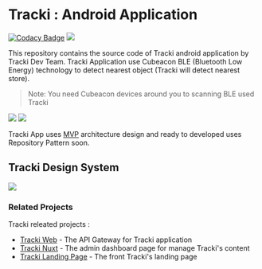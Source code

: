 # Tracki : Android Application
[![Codacy Badge](https://api.codacy.com/project/badge/Grade/04ec7a4e5a5c4090a58286406923d813)](https://www.codacy.com/app/aflahtaqiu/tracki-android?utm_source=github.com&amp;utm_medium=referral&amp;utm_content=dinopuguh/tracki-android&amp;utm_campaign=Badge_Grade)
<a href="https://codeclimate.com/github/aflahtaqiu/tracki-android/maintainability"><img src="https://api.codeclimate.com/v1/badges/56ad31e350b53840d42b/maintainability" /></a>

This repository contains the source code of Tracki android application by Tracki Dev Team. Tracki Application use Cubeacon BLE (Bluetooth Low Energy) technology to detect nearest object (Tracki will detect nearest store).

> Note: You need Cubeacon devices around you to scanning BLE used Tracki

![](https://github.com/dinopuguh/tracki-android/blob/master/ss2.jpeg) 
![](https://github.com/dinopuguh/tracki-android/blob/master/ss3.jpeg)

Tracki App uses [MVP](https://en.wikipedia.org/wiki/Model%E2%80%93view%E2%80%93presenter) architecture design and ready to developed uses Repository Pattern soon.

## Tracki Design System

![](https://github.com/dinopuguh/tracki-android/blob/61aea32df3b509984a4f0a67ed4e95438c26475b/app/src/main/res/drawable/desain-sistem.png)

### Related Projects

Tracki releated projects :

- [Tracki Web](https://github.com/dinopuguh/tracki-web) - The API Gateway for Tracki application
- [Tracki Nuxt](https://github.com/dinopuguh/tracki-nuxt) - The admin dashboard page for manage Tracki's content
- [Tracki Landing Page](http://tracki-id.herokuapp.com) - The front Tracki's landing page
